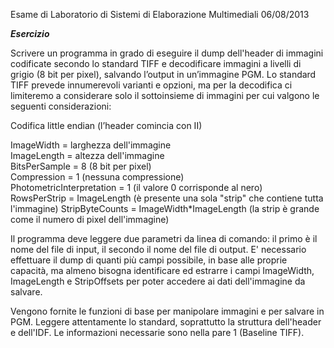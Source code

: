 Esame di Laboratorio di Sistemi di Elaborazione Multimediali 06/08/2013 

***Esercizio*** 

Scrivere un programma in grado di eseguire il dump dell'header di immagini codificate secondo lo  standard TIFF e decodificare immagini a livelli di grigio (8 bit per pixel), salvando l’output in  un’immagine PGM. Lo standard TIFF prevede innumerevoli varianti e opzioni, ma per la decodifica ci  limiteremo a considerare solo il sottoinsieme di immagini per cui valgono le seguenti considerazioni: 

Codifica little endian (l’header comincia con II) 

ImageWidth \= larghezza dell'immagine   
ImageLength \= altezza dell'immagine   
BitsPerSample \= 8 (8 bit per pixel)   
Compression \= 1 (nessuna compressione)   
PhotometricInterpretation \= 1 (il valore 0 corrisponde al nero)   
RowsPerStrip \= ImageLength (è presente una sola "strip" che contiene tutta l'immagine) StripByteCounts \= ImageWidth\*ImageLength (la strip è grande come il numero di pixel dell'immagine) 

Il programma deve leggere due parametri da linea di comando: il primo è il nome del file di input, il  secondo il nome del file di output. E' necessario effettuare il dump di quanti più campi possibile, in base  alle proprie capacità, ma almeno bisogna identificare ed estrarre i campi ImageWidth, ImageLength e  StripOffsets per poter accedere ai dati dell'immagine da salvare. 

Vengono fornite le funzioni di base per manipolare immagini e per salvare in PGM. Leggere attentamente  lo standard, soprattutto la struttura dell'header e dell'IDF. Le informazioni necessarie sono nella pare 1  (Baseline TIFF).